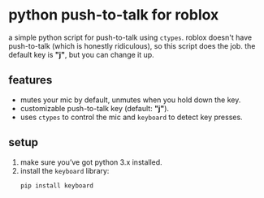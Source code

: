 # python push-to-talk for roblox

a simple python script for push-to-talk using `ctypes`. roblox doesn't have push-to-talk (which is honestly ridiculous), so this script does the job. the default key is **"j"**, but you can change it up.

## features

- mutes your mic by default, unmutes when you hold down the key.
- customizable push-to-talk key (default: **"j"**).
- uses `ctypes` to control the mic and `keyboard` to detect key presses.

## setup

1. make sure you’ve got python 3.x installed.
2. install the `keyboard` library:
   ```bash
   pip install keyboard
